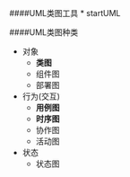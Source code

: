 ####UML类图工具
    * startUML
    
####UML类图种类
* 对象
    * **类图**
    * 组件图
    * 部署图
* 行为(交互)
    * **用例图**
    * **时序图**
    * 协作图
    * 活动图
* 状态
    * 状态图
